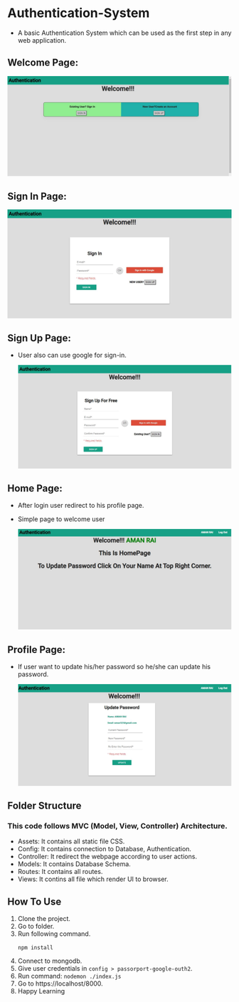 # Authentication-System
- A basic Authentication System which can be used as the first step in any web application.

<h2>Welcome Page:</h2>
 
   ![Welcome Page](/Image/welcome.JPG)

<h2>Sign In Page:</h2>

   ![SignIn Page](/Image/sign-in.JPG)

<h2>Sign Up Page:</h2>

* User also can use google for sign-in.

   ![SignUp Page](/Image/sign-up.JPG)

<h2>Home Page:</h2>

* After login user redirect to his profile page.
* Simple page to welcome user

  ![HomePage](/Image/hompage.JPG)

<h2>Profile Page:</h2>

* If user want to update his/her password so he/she can update his password.

  ![Profile Page](/Image/updatepass.JPG)

## Folder Structure

 ### This code follows MVC (Model, View, Controller) Architecture.

- Assets: It contains all static file CSS.
- Config: It contains connection to Database, Authentication.
- Controller: It redirect the webpage according to user actions.
- Models: It contains Database Schema.
- Routes: It contains all routes.
- Views: It contins all file which render UI to browser.

## How To Use
1. Clone the project.
2. Go to folder.
3. Run following command.
    ``` 
    npm install 
    
    ``` 
4. Connect to mongodb.
5. Give user credentials in `config > passorport-google-outh2`.
6. Run command: `nodemon ./index.js`
7. Go to https://localhost/8000.
8. Happy Learning 
